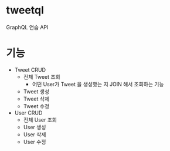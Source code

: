 # tweetql
GraphQL 연습 API

# 기능
- Tweet CRUD
  - 전체 Tweet 조회
    - 어떤 User가 Tweet 을 생성했는 지 JOIN 해서 조회하는 기능
  - Tweet 생성
  - Tweet 삭제
  - Tweet 수정
- User CRUD
  - 전체 User 조회
  - User 생성
  - User 삭제
  - User 수정
